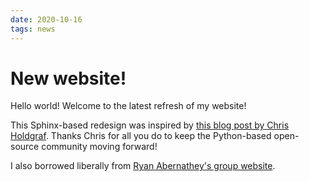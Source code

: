 ```yaml
---
date: 2020-10-16
tags: news
---
```


# New website!

Hello world! Welcome to the latest refresh of my website!

This Sphinx-based redesign was inspired by [this blog post by Chris Holdgraf](https://predictablynoisy.com/posts/2020/sphinx-blogging/).
Thanks Chris for all you do to keep the Python-based open-source community moving forward!

I also borrowed liberally from [Ryan Abernathey's group website](https://ocean-transport.github.io/index.html).
